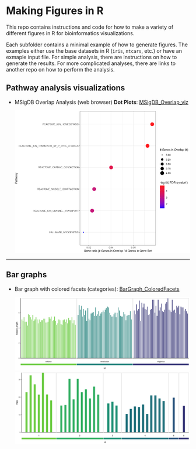 # Making Figures in R
This repo contains instructions and code for how to make a variety of different figures in R for bioinformatics visualizations.

Each subfolder contains a minimal example of how to generate figures. The examples either use the base datasets in R (`iris`, `mtcars`, etc.) or have an exmaple input file. For simple analysis, there are instructions on how to generate the results. For more complicated analyses, there are links to another repo on how to perform the analysis.


## Pathway analysis visualizations
- MSigDB Overlap Analysis (web browser) **Dot Plots**: [MSigDB_Overlap_viz](https://github.com/beigelk/figures_in_R/tree/main/MSigDB_Overlap_viz)

  <img src="https://github.com/beigelk/figures_in_R/blob/d8ac48a46efd2a521bfedd1fe623e0ce07970a23/MSigDB_Overlap_viz/readme_imgs/Screenshot_2024-01-09_at_10.43.40_AM.png" width="500">

___

## Bar graphs
- Bar graph with colored facets (categories): [BarGraph_ColoredFacets](https://github.com/beigelk/figures_in_R/tree/main/BarGraph_ColoredFacets)

  <img src="https://github.com/beigelk/figures_in_R/blob/d8ac48a46efd2a521bfedd1fe623e0ce07970a23/BarGraph_ColoredFacets/BarGraph_ColoredFacets_files/figure-gfm/Run%20function%20on%20iris-1.png" width="700">

  <img src="https://github.com/beigelk/figures_in_R/blob/d8ac48a46efd2a521bfedd1fe623e0ce07970a23/BarGraph_ColoredFacets/BarGraph_ColoredFacets_files/figure-gfm/Run%20function%20on%20mtcars-1.png" width="700">
